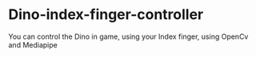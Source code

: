 # Dino-index-finger-controller
You can control the Dino in game, using your Index finger, using OpenCv and Mediapipe
